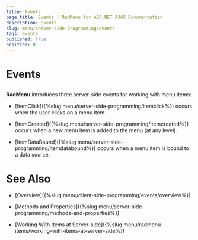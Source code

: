 ```yaml
---
title: Events
page_title: Events | RadMenu for ASP.NET AJAX Documentation
description: Events
slug: menu/server-side-programming/events
tags: events
published: True
position: 0
---
```


# Events



## 

**RadMenu** introduces three server-side events for working with menu items:

* [ItemClick]({%slug menu/server-side-programming/itemclick%}) occurs when the user clicks on a menu item.

* [ItemCreated]({%slug menu/server-side-programming/itemcreated%}) occurs when a new menu item is added to the menu (at any level).

* [ItemDataBound]({%slug menu/server-side-programming/itemdatabound%}) occurs when a menu item is bound to a data source.

# See Also

 * [Overview]({%slug menu/client-side-programming/events/overview%})

 * [Methods and Properties]({%slug menu/server-side-programming/methods-and-properties%})

 * [Working With Items at Server-side]({%slug menu/radmenu-items/working-with-items-at-server-side%})
